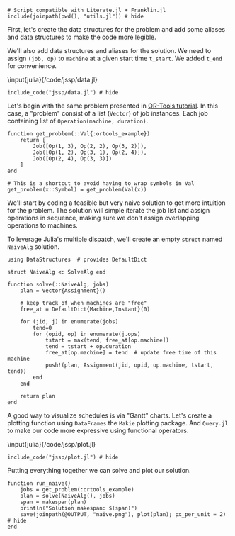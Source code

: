 <!--This file was generated, do not modify it.-->
````julia:ex1
# Script compatible with Literate.jl + Franklin.jl
include(joinpath(pwd(), "utils.jl")) # hide
````

First, let's create the data structures for the problem and add some aliases and data structures
to make the code more legible.

We'll also add data structures and aliases for the solution. We need to assign
`(job, op)` to `machine` at a given start time `t_start`. We added `t_end` for
convenience.

\input{julia}{/code/jssp/data.jl}

````julia:ex2
include_code("jssp/data.jl") # hide
````

Let's begin with the same problem presented in [OR-Tools tutorial](https://developers.google.com/optimization/scheduling/job_shop#example).
In this case, a "problem" consist of a list (`Vector`) of job instances. Each job
containing list of `Operation(machine, duration)`.

````julia:ex3
function get_problem(::Val{:ortools_example})
    return [
        Job([Op(1, 3), Op(2, 2), Op(3, 2)]),
        Job([Op(1, 2), Op(3, 1), Op(2, 4)]),
        Job([Op(2, 4), Op(3, 3)])
    ]
end

# This is a shortcut to avoid having to wrap symbols in Val
get_problem(x::Symbol) = get_problem(Val(x))
````

We'll start by coding a feasible but very naive solution to get more intuition for the problem.
The solution will simple iterate the job list and assign operations in sequence,
making sure we don't assign overlapping operations to machines.

To leverage Julia's multiple dispatch, we'll create an empty `struct` named `NaiveAlg`
solution.

````julia:ex4
using DataStructures  # provides DefaultDict

struct NaiveAlg <: SolveAlg end

function solve(::NaiveAlg, jobs)
    plan = Vector{Assignment}()

    # keep track of when machines are "free"
    free_at = DefaultDict{Machine,Instant}(0)

    for (jid, j) in enumerate(jobs)
        tend=0
        for (opid, op) in enumerate(j.ops)
            tstart = max(tend, free_at[op.machine])
            tend = tstart + op.duration
            free_at[op.machine] = tend  # update free time of this machine
            push!(plan, Assignment(jid, opid, op.machine, tstart, tend))
        end
    end

    return plan
end
````

A good way to visualize schedules is via "Gantt" charts. Let's create a plotting function
using `DataFrames` the `Makie` plotting package. And `Query.jl` to make our code more
expressive using functional operators.

\input{julia}{/code/jssp/plot.jl}

````julia:ex5
include_code("jssp/plot.jl") # hide
````

Putting everything together we can solve and plot our solution.

````julia:ex6
function run_naive()
    jobs = get_problem(:ortools_example)
    plan = solve(NaiveAlg(), jobs)
    span = makespan(plan)
    println("Solution makespan: $(span)")
    save(joinpath(@OUTPUT, "naive.png"), plot(plan); px_per_unit = 2) # hide
end
````

